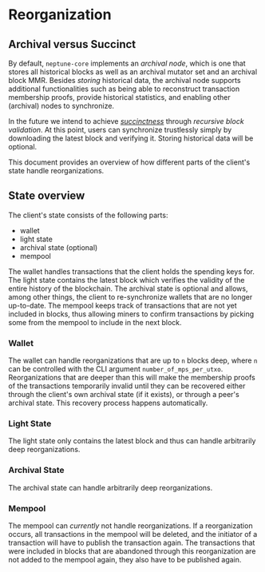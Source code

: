 # Reorganization

## Archival versus Succinct

By default, `neptune-core` implements an *archival node*, which is one that stores all historical blocks as well as an archival mutator set and an archival block MMR. Besides *storing* historical data, the archival node supports additional functionalities such as being able to reconstruct transaction membership proofs, provide historical statistics, and enabling other (archival) nodes to synchronize.

In the future we intend to achieve [*succinctness*](../consensus/succinctness.md) through *recursive block validation*. At this point, users can synchronize trustlessly simply by downloading the latest block and verifying it. Storing historical data will be optional.

This document provides an overview of how different parts of the client's state
handle reorganizations.

## State overview
The client's state consists of the following parts:
- wallet
- light state
- archival state (optional)
- mempool

The wallet handles transactions that the client holds the spending keys for.
The light state contains the latest block which verifies the validity of the
entire history of the blockchain. The archival state is optional and allows,
among other things, the client to re-synchronize wallets that are no longer
up-to-date. The mempool keeps track of transactions that are not yet included
in blocks, thus allowing miners to confirm transactions by picking some from
the mempool to include in the next block.

### Wallet
The wallet can handle reorganizations that are up to `n` blocks deep, where `n`
can be controlled with the CLI argument `number_of_mps_per_utxo`.
Reorganizations that are deeper than this will make the membership proofs of
the transactions temporarily invalid until they can be recovered either through
the client's own archival state (if it exists), or through a peer's archival
state. This recovery process happens automatically.

### Light State
The light state only contains the latest block and thus can handle arbitrarily
deep reorganizations.

### Archival State
The archival state can handle arbitrarily deep reorganizations.

### Mempool
The mempool can *currently* not handle reorganizations. If a reorganization
occurs, all transactions in the mempool will be deleted, and the initiator of a
transaction will have to publish the transaction again. The transactions that
were included in blocks that are abandoned through this reorganization are not
added to the mempool again, they also have to be published again.
